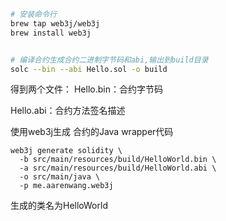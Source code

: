 

```bash
# 安装命令行
brew tap web3j/web3j
brew install web3j


# 编译合约生成合约二进制字节码和abi,输出到build目录
solc --bin --abi Hello.sol -o build


```

得到两个文件：
Hello.bin：合约字节码

Hello.abi：合约方法签名描述

使用web3j生成 合约的Java wrapper代码
```
web3j generate solidity \
  -b src/main/resources/build/HelloWorld.bin \
  -a src/main/resources/build/HelloWorld.abi \
  -o src/main/java \
  -p me.aarenwang.web3j

```
生成的类名为HelloWorld